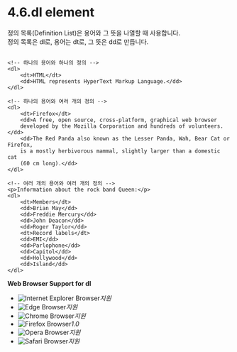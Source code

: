 # 4.6.dl element

정의 목록\(Definition List\)은 용어와 그 뜻을 나열할 때 사용합니다.  
정의 목록은 dl로, 용어는 dt로, 그 뜻은 dd로 만듭니다.

```text

<!-- 하나의 용어와 하나의 정의 -->
<dl>
	<dt>HTML</dt>
	<dd>HTML represents HyperText Markup Language.</dd>
</dl>

<!-- 하나의 용어와 여러 개의 정의 -->
<dl>
	<dt>Firefox</dt>
	<dd>A free, open source, cross-platform, graphical web browser
	developed by the Mozilla Corporation and hundreds of volunteers.</dd>
	<dd>The Red Panda also known as the Lesser Panda, Wah, Bear Cat or Firefox,
	is a mostly herbivorous mammal, slightly larger than a domestic cat
	(60 cm long).</dd>
</dl>

<!-- 여러 개의 용어와 여러 개의 정의 -->
<p>Information about the rock band Queen:</p>
<dl>
	<dt>Members</dt>
	<dd>Brian May</dd>
	<dd>Freddie Mercury</dd>
	<dd>John Deacon</dd>
	<dd>Roger Taylor</dd>
	<dt>Record labels</dt>
	<dd>EMI</dd>
	<dd>Parlophone</dd>
	<dd>Capitol</dd>
	<dd>Hollywood</dd>
	<dd>Island</dd>
</dl>
```

**Web Browser Support for dl**

* ![Internet Explorer Browser](images/icon/ico_ie-true.png)_지원_
* ![Edge Browser](images/icon/ico_edge-true.png)_지원_
* ![Chrome Browser](images/icon/ico_chrome-true.png)_지원_
* ![Firefox Browser](images/icon/ico_firefox-true.png)_1.0_
* ![Opera Browser](images/icon/ico_opera-true.png)_지원_
* ![Safari Browser](images/icon/ico_safari-true.png)_지원_

